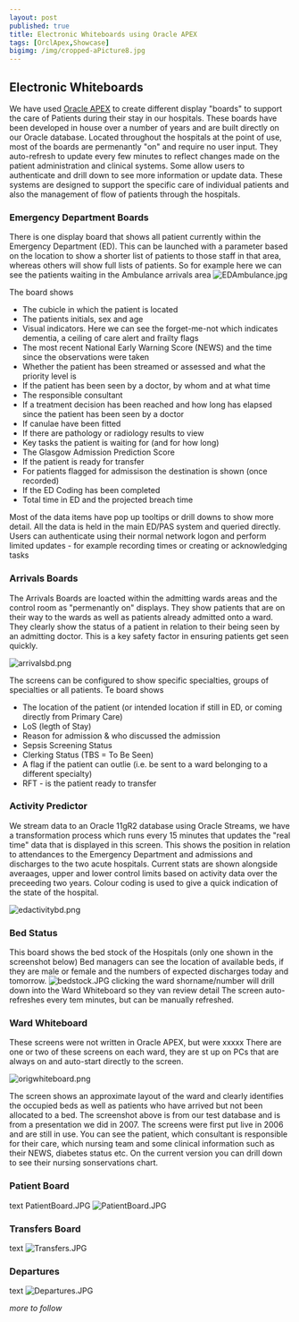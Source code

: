 ```yaml
---
layout: post
published: true
title: Electronic Whiteboards using Oracle APEX
tags: [OrclApex,Showcase]
bigimg: /img/cropped-aPicture8.jpg
---
```


## Electronic Whiteboards

We have used [Oracle APEX](https://apex.oracle.com/) to create different display "boards" to support the care of Patients during their stay in our hospitals. These boards have been developed in house over a number of years and are built directly on our Oracle database.
Located throughout the hospitals at the point of use, most of the boards are permenantly "on" and require no user input. They auto-refresh to update every few minutes to reflect changes made on the patient administration and clinical systems. Some allow users to authenticate and drill down to see more information or update data.
These systems are designed to support the specific care of individual patients and also the management of flow of patients through the hospitals.

### Emergency Department Boards

There is one display board that shows all patient currently within the Emergency Department (ED). This can be launched with a parameter based on the location to show a shorter list of patients to those staff in that area, whereas others will show full lists of patients.
So for example here we can see the patients waiting in the Ambulance arrivals area
![EDAmbulance.jpg]({{site.baseurl}}/img/EDAmbulance.jpg)

The board shows
- The cubicle in which the patient is located
- The patients initials, sex and age
- Visual indicators. Here we can see the forget-me-not which indicates dementia, a ceiling of care alert and frailty flags
- The most recent National Early Warning Score (NEWS) and the time since the observations were taken
- Whether the patient has been streamed or assessed and what the priority level is
- If the patient has been seen by a doctor, by whom and at what time
- The responsible consultant
- If a treatment decision has been reached and how long has elapsed since the patient has been seen by a doctor 
- If canulae have been fitted
- If there are pathology or radiology results to view
- Key tasks the patient is waiting for (and for how long)
- The Glasgow Admission Prediction Score
- If the patient is ready for transfer
- For patients flagged for admissison the destination is shown (once recorded)
- If the ED Coding has been completed
- Total time in ED and the projected breach time

Most of the data items have pop up tooltips or drill downs to show more detail. All the data is held in the main ED/PAS system and queried directly. Users can authenticate using their normal network logon and perform limited updates - for example recording times or creating or acknowledging tasks 

### Arrivals Boards

The Arrivals Boards are loacted within the admitting wards areas and the control room as "permenantly on" displays. They show patients that are on their way to the wards as well as patients already admitted onto a ward. They clearly show the status of a patient in relation to their being seen by an admitting doctor. This is a key safety factor in ensuring patients get seen quickly.

![arrivalsbd.png]({{site.baseurl}}/img/arrivalsbd.png)

The screens can be configured to show specific specialties, groups of specialties or all patients. 
Te board shows
- The location of the patient (or intended location if still in ED, or coming directly from Primary Care)
- LoS (legth of Stay)
- Reason for admission & who discussed the admission 
- Sepsis Screening Status
- Clerking Status (TBS = To Be Seen)
- A flag if the patient can outlie (i.e. be sent to a ward belonging to a different specialty)
- RFT - is the patient ready to transfer

### Activity Predictor

We stream data to an Oracle 11gR2 database using Oracle Streams, we have a transformation process which runs every 15 minutes that updates the "real time" data that is displayed in this screen. This shows the position in relation to attendances to the Emergency Department and admissions and discharges to the two acute hospitals.
Current stats are shown alongside averaages, upper and lower control limits based on activity data over the preceeding two years. Colour coding is used to give a quick indication of the state of the hospital.

![edactivitybd.png]({{site.baseurl}}/img/edactivitybd.png)

### Bed Status
This board shows the bed stock of the Hospitals (only one shown in the screenshot below)
Bed managers can see the location of available beds, if they are male or female and the numbers of expected discharges today and tomorrow.
![bedstock.JPG]({{site.baseurl}}/img/bedstock.JPG)
clicking the ward shorname/number will drill down into the Ward Whiteboard so they van review detail
The screen auto-refreshes every tem minutes, but can be manually refreshed.

### Ward Whiteboard
These screens were not written in Oracle APEX, but were xxxxx
There are one or two of these screens on each ward, they are st up on PCs that are always on and auto-start directly to the screen.

![origwhiteboard.png]({{site.baseurl}}/img/origwhiteboard.png)

The screen shows an approximate layout of the ward and clearly identifies the occupied beds as well as patients who have arrived but not been allocated to a bed. The screenshot above is from our test database and is from a presentation we did in 2007. The screens were first put live in 2006 and are still in use. You can see the patient, which consultant is responsible for their care, which nursing team and some clinical information such as their NEWS, diabetes status etc.
On the current version you can drill down to see their nursing sonservations chart.

### Patient Board

text
PatientBoard.JPG
![PatientBoard.JPG]({{site.baseurl}}/img/PatientBoard.JPG)

### Transfers Board

text
![Transfers.JPG]({{site.baseurl}}/img/Transfers.JPG)

### Departures

text
![Departures.JPG]({{site.baseurl}}/img/Departures.JPG)



_more to follow_




